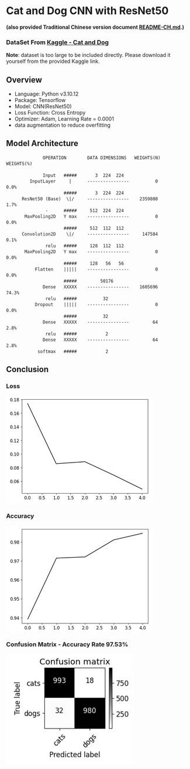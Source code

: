 # Cat and Dog CNN with ResNet50

**(also provided Traditional Chinese version document [README-CH.md](README-CH.md).)**

### DataSet From [Kaggle - Cat and Dog](https://www.kaggle.com/datasets/tongpython/cat-and-dog)  

**Note**: dataset is too large to be included directly. Please download it yourself from the provided Kaggle link.

## Overview

- Language: Python v3.10.12
- Package: Tensorflow
- Model: CNN(ResNet50)
- Loss Function: Cross Entropy
- Optimizer: Adam, Learning Rate = 0.0001
- data augmentation to reduce overfitting

## Model Architecture

```
              OPERATION        DATA DIMENSIONS   WEIGHTS(N)   WEIGHTS(%)

              Input   #####       3  224  224
         InputLayer     |      ----------------          0         0.0%
                      #####       3  224  224
      ResNet50 (Base)  \|/     ----------------    2359808         1.7%
               -      #####     512  224  224
       MaxPooling2D   Y max    ----------------          0         0.0%
                      #####     512  112  112
      Convolution2D    \|/     ----------------     147584         0.1%
               relu   #####     128  112  112
       MaxPooling2D   Y max    ----------------          0         0.0%
                      #####     128   56   56
           Flatten    |||||    ----------------          0         0.0%
                      #####         50176
              Dense   XXXXX    ----------------    1605696        74.3%
               relu   #####          32
           Dropout    |||||    ----------------          0         0.0%
                      #####          32
              Dense   XXXXX    ----------------         64         2.8%
               relu   #####           2
              Dense   XXXXX    ----------------         64         2.8%
            softmax   #####           2
```

## Conclusion

### Loss

![Loss](./image/loss.png)

### Accuracy

![Accuracy](./image/accuracy.png)



### Confusion Matrix - Accuracy Rate 97.53%

![image](./image/confusion_matrix.png)


